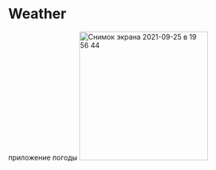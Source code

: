 # Weather
приложение погоды 
<img width="259" alt="Снимок экрана 2021-09-25 в 19 56 44" src="https://user-images.githubusercontent.com/79594454/134770767-ff09e389-aed3-4ae4-9072-e987721378b0.png">
